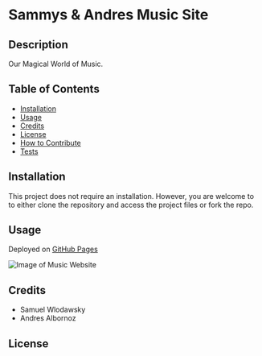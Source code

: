 # Sammys & Andres Music Site

## Description
Our Magical World of Music.

## Table of Contents
- [Installation](#installation)
- [Usage](#usage)
- [Credits](#credits)
- [License](#license)
- [How to Contribute](#how-to-contribute)
- [Tests](#tests)

## Installation
This project does not require an installation. However, you are welcome to to either clone the repository and access the project files or fork the repo.

## Usage
Deployed on [GitHub Pages]()

![Image of Music Website]()

## Credits
- Samuel Wlodawsky
- Andres Albornoz

## License

